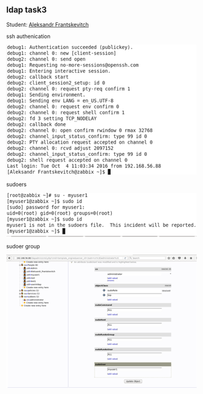 ## ldap task3

Student: [Aleksandr Frantskevitch](https://upsa.epam.com/workload/employeeView.do?employeeId=4060741400038672408#emplTab=general)

ssh authenication

![myimage-alt-tag](/screens/Screenshot-3.png)

sudoers

![myimage-alt-tag](/screens/Screenshot-4.png)

sudoer group

![myimage-alt-tag](/screens/Screenshot-6.png)

